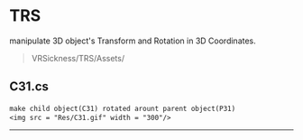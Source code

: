 # TRS
manipulate 3D object's Transform and Rotation in 3D Coordinates.

> VRSickness/TRS/Assets/

## C31.cs  
	make child object(C31) rotated arount parent object(P31)  
    <img src = "Res/C31.gif" width = "300"/>
    

--- 

